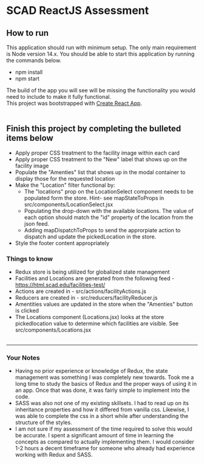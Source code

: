 # SCAD ReactJS Assessment

## How to run
This application should run with minimum setup. The only main requirement is Node version 14.x. You should be able to start this application by running the commands below.
- npm install
- npm start

The build of the app you will see will be missing the functionality you would need to include to make it fully functional.  
This project was bootstrapped with [Create React App](https://github.com/facebook/create-react-app).<br><br>   
## Finish this project by completing the bulleted items below
- Apply proper CSS treatment to the facility image within each card
- Apply proper CSS treatment to the "New" label that shows up on the facility image
- Populate the "Amenties" list that shows up in the modal container to display those for the requested location
- Make the "Location" filter functional by: 
  - The "locations" prop on the LocationSelect component needs to be populated form the store. Hint- see mapStateToProps in src/components/LocationSelect.jsx
  - Populating the drop-down with the available locations. The value of each option should match the "id" property of the location from the json feed.
  - Adding mapDispatchToProps to send the approrpiate action to dispatch and update the pickedLocation in the store.
- Style the footer content appropriately
### Things to know
- Redux store is being utilized for globalized state management
- Facilities and Locations are generated from the following feed - https://html.scad.edu/facilities-test/
- Actions are created in - src/actions/facilityActions.js
- Reducers are created in - src/reducers/facilityReducer.js
- Amentities values are updated in the store when the "Amenties" button is clicked
- The Locations component (Locations.jsx) looks at the store pickedlocation value to determine which facilities are visible. See src/components/Locations.jsx <br>  <br> 

*** 
### Your Notes
- Having no prior experience or knowledge of Redux, the state management was something I was completely new towards. Took me a long time to study the basics of Redux and the proper ways of using it in an app. Once that was done, it was fairly simple to implement into the code.
- SASS was also not one of my existing skillsets. I had to read up on its inheritance properties and how it differed from vanilla css. Likewise, I was able to complete the css in a short while after understanding the structure of the styles.
- I am not sure if my assessment of the time required to solve this would be accurate. I spent a significant amount of time in learning the concepts as compared to actually implementing them. I would consider 1-2 hours a decent timeframe for someone who already had experience working with Redux and SASS.